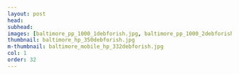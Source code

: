```yaml
---
layout: post
head: 
subhead: 
images: [baltimore_pp_1000_1debforish.jpg, baltimore_pp_1000_2debforish.jpg]
thumbnail: baltimore_hp_350debforish.jpg
m-thumbnail: baltimore_mobile_hp_332debforish.jpg
col: 1
order: 32
---
```

